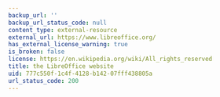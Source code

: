 ```yaml
---
backup_url: ''
backup_url_status_code: null
content_type: external-resource
external_url: https://www.libreoffice.org/
has_external_license_warning: true
is_broken: false
license: https://en.wikipedia.org/wiki/All_rights_reserved
title: the LibreOffice website
uid: 777c550f-1c4f-4128-b142-07fff438805a
url_status_code: 200
---
```

